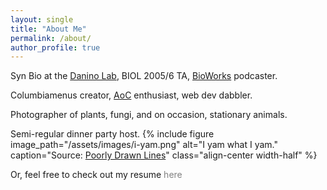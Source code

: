 ```yaml
---
layout: single
title: "About Me"
permalink: /about/
author_profile: true
---
```

Syn Bio at the [Danino Lab](https://daninolab.nyc/), BIOL 2005/6 TA, [BioWorks](/projects/) podcaster.

Columbiamenus creator, [AoC](https://adventofcode.com/) enthusiast, web dev dabbler.

Photographer of plants, fungi, and on occasion, stationary animals.

Semi-regular dinner party host.
{% 
include figure 
image_path="/assets/images/i-yam.png" 
alt="I yam what I yam." 
caption="Source: <a href='https://poorlydrawnlines.com/'>Poorly Drawn Lines</a>"
class="align-center width-half"
%}

Or, feel free to check out my resume <a href="/assets/files/resume.pdf" target="_blank" style="color: gray; text-decoration: none;">here</a>